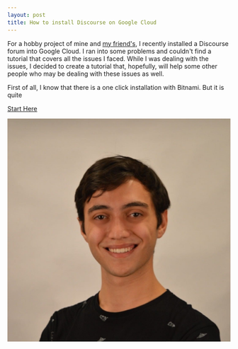 ```yaml
---
layout: post
title: How to install Discourse on Google Cloud
---
```


For a hobby project of mine and [my friend's](https://github.com/bekorn), I recently installed a Discourse forum into Google Cloud. I ran into some problems and couldn't find a tutorial that covers all the issues I faced. While I was dealing with the issues, I decided to create a tutorial that, hopefully, will help some other people who may be dealing with these issues as well.

First of all, I know that there is a one click installation with Bitnami. But it is quite  

[Start Here](https://github.com/discourse/discourse/blob/master/docs/INSTALL-cloud.md)

![Test](/images/linkedin_profile_square.jpg)
